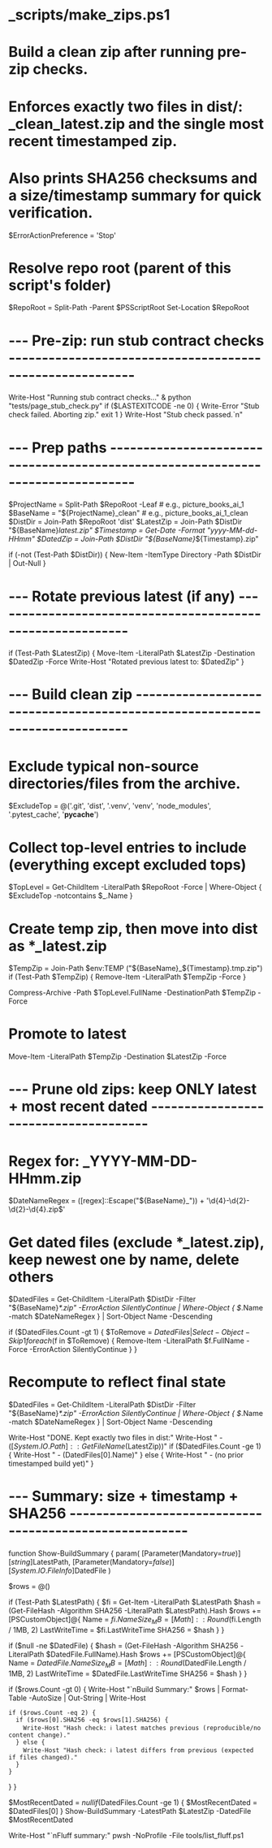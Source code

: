 # _scripts/make_zips.ps1
# Build a clean zip after running pre-zip checks.
# Enforces exactly two files in dist/: <project>_clean_latest.zip and the single most recent timestamped zip.
# Also prints SHA256 checksums and a size/timestamp summary for quick verification.

$ErrorActionPreference = 'Stop'

# Resolve repo root (parent of this script's folder)
$RepoRoot = Split-Path -Parent $PSScriptRoot
Set-Location $RepoRoot

# --- Pre-zip: run stub contract checks ---------------------------------------------------------
Write-Host "Running stub contract checks..."
& python "tests/page_stub_check.py"
if ($LASTEXITCODE -ne 0) {
  Write-Error "Stub check failed. Aborting zip."
  exit 1
}
Write-Host "Stub check passed.`n"

# --- Prep paths --------------------------------------------------------------------------------
$ProjectName = Split-Path $RepoRoot -Leaf           # e.g., picture_books_ai_1
$BaseName    = "${ProjectName}_clean"               # e.g., picture_books_ai_1_clean
$DistDir     = Join-Path $RepoRoot 'dist'
$LatestZip   = Join-Path $DistDir  "${BaseName}_latest.zip"
$Timestamp   = Get-Date -Format "yyyy-MM-dd-HHmm"
$DatedZip    = Join-Path $DistDir  "${BaseName}_${Timestamp}.zip"

if (-not (Test-Path $DistDir)) {
  New-Item -ItemType Directory -Path $DistDir | Out-Null
}

# --- Rotate previous latest (if any) -----------------------------------------------------------
if (Test-Path $LatestZip) {
  Move-Item -LiteralPath $LatestZip -Destination $DatedZip -Force
  Write-Host "Rotated previous latest to: $DatedZip"
}

# --- Build clean zip ---------------------------------------------------------------------------
# Exclude typical non-source directories/files from the archive.
$ExcludeTop = @('.git', 'dist', '.venv', 'venv', 'node_modules', '.pytest_cache', '__pycache__')

# Collect top-level entries to include (everything except excluded tops)
$TopLevel = Get-ChildItem -LiteralPath $RepoRoot -Force | Where-Object {
  $ExcludeTop -notcontains $_.Name
}

# Create temp zip, then move into dist as *_latest.zip
$TempZip = Join-Path $env:TEMP ("${BaseName}_${Timestamp}.tmp.zip")
if (Test-Path $TempZip) { Remove-Item -LiteralPath $TempZip -Force }

Compress-Archive -Path $TopLevel.FullName -DestinationPath $TempZip -Force

# Promote to latest
Move-Item -LiteralPath $TempZip -Destination $LatestZip -Force

# --- Prune old zips: keep ONLY latest + most recent dated --------------------------------------
# Regex for: <BaseName>_YYYY-MM-DD-HHmm.zip
$DateNameRegex = ([regex]::Escape("${BaseName}_")) + '\d{4}-\d{2}-\d{2}-\d{4}\.zip$'

# Get dated files (exclude *_latest.zip), keep newest one by name, delete others
$DatedFiles = Get-ChildItem -LiteralPath $DistDir -Filter "${BaseName}_*.zip" -ErrorAction SilentlyContinue |
  Where-Object { $_.Name -match $DateNameRegex } |
  Sort-Object Name -Descending

if ($DatedFiles.Count -gt 1) {
  $ToRemove = $DatedFiles | Select-Object -Skip 1
  foreach ($f in $ToRemove) {
    Remove-Item -LiteralPath $f.FullName -Force -ErrorAction SilentlyContinue
  }
}

# Recompute to reflect final state
$DatedFiles = Get-ChildItem -LiteralPath $DistDir -Filter "${BaseName}_*.zip" -ErrorAction SilentlyContinue |
  Where-Object { $_.Name -match $DateNameRegex } |
  Sort-Object Name -Descending

Write-Host "DONE. Kept exactly two files in dist:"
Write-Host "  - $([System.IO.Path]::GetFileName($LatestZip))"
if ($DatedFiles.Count -ge 1) {
  Write-Host "  - $($DatedFiles[0].Name)"
} else {
  Write-Host "  - (no prior timestamped build yet)"
}

# --- Summary: size + timestamp + SHA256 --------------------------------------------------------
function Show-BuildSummary {
  param(
    [Parameter(Mandatory=$true)][string]$LatestPath,
    [Parameter(Mandatory=$false)][System.IO.FileInfo]$DatedFile
  )

  $rows = @()

  if (Test-Path $LatestPath) {
    $fi = Get-Item -LiteralPath $LatestPath
    $hash = (Get-FileHash -Algorithm SHA256 -LiteralPath $LatestPath).Hash
    $rows += [PSCustomObject]@{
      Name          = $fi.Name
      Size_MB       = [Math]::Round($fi.Length / 1MB, 2)
      LastWriteTime = $fi.LastWriteTime
      SHA256        = $hash
    }
  }

  if ($null -ne $DatedFile) {
    $hash = (Get-FileHash -Algorithm SHA256 -LiteralPath $DatedFile.FullName).Hash
    $rows += [PSCustomObject]@{
      Name          = $DatedFile.Name
      Size_MB       = [Math]::Round($DatedFile.Length / 1MB, 2)
      LastWriteTime = $DatedFile.LastWriteTime
      SHA256        = $hash
    }
  }

  if ($rows.Count -gt 0) {
    Write-Host "`nBuild Summary:"
    $rows | Format-Table -AutoSize | Out-String | Write-Host

    if ($rows.Count -eq 2) {
      if ($rows[0].SHA256 -eq $rows[1].SHA256) {
        Write-Host "Hash check: ℹ latest matches previous (reproducible/no content change)."
      } else {
        Write-Host "Hash check: ℹ latest differs from previous (expected if files changed)."
      }
    }
  }
}

$MostRecentDated = $null
if ($DatedFiles.Count -ge 1) { $MostRecentDated = $DatedFiles[0] }
Show-BuildSummary -LatestPath $LatestZip -DatedFile $MostRecentDated

Write-Host "`nFluff summary:"
pwsh -NoProfile -File tools/list_fluff.ps1
